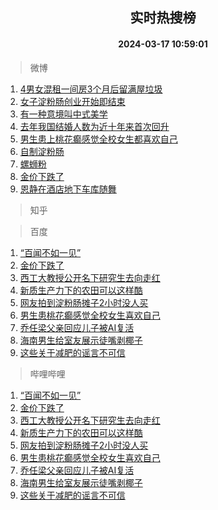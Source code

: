 <div align="center"><h2>实时热搜榜</h2><h4>2024-03-17 10:59:01</h4></div>

> 微博  

1. [4男女混租一间房3个月后留满屋垃圾](https://s.weibo.com/weibo?q=%234%E7%94%B7%E5%A5%B3%E6%B7%B7%E7%A7%9F%E4%B8%80%E9%97%B4%E6%88%BF3%E4%B8%AA%E6%9C%88%E5%90%8E%E7%95%99%E6%BB%A1%E5%B1%8B%E5%9E%83%E5%9C%BE%23&t=31&band_rank=1&Refer=top)<br />
2. [女子淀粉肠创业开始即结束](https://s.weibo.com/weibo?q=%23%E5%A5%B3%E5%AD%90%E6%B7%80%E7%B2%89%E8%82%A0%E5%88%9B%E4%B8%9A%E5%BC%80%E5%A7%8B%E5%8D%B3%E7%BB%93%E6%9D%9F%23&t=31&band_rank=2&Refer=top)<br />
3. [有一种意境叫中式美学](https://s.weibo.com/weibo?q=%23%E6%9C%89%E4%B8%80%E7%A7%8D%E6%84%8F%E5%A2%83%E5%8F%AB%E4%B8%AD%E5%BC%8F%E7%BE%8E%E5%AD%A6%23&t=31&band_rank=3&Refer=top)<br />
4. [去年我国结婚人数为近十年来首次回升](https://s.weibo.com/weibo?q=%23%E5%8E%BB%E5%B9%B4%E6%88%91%E5%9B%BD%E7%BB%93%E5%A9%9A%E4%BA%BA%E6%95%B0%E4%B8%BA%E8%BF%91%E5%8D%81%E5%B9%B4%E6%9D%A5%E9%A6%96%E6%AC%A1%E5%9B%9E%E5%8D%87%23&t=31&band_rank=4&Refer=top)<br />
5. [男生患上桃花癫感觉全校女生都喜欢自己](https://s.weibo.com/weibo?q=%23%E7%94%B7%E7%94%9F%E6%82%A3%E4%B8%8A%E6%A1%83%E8%8A%B1%E7%99%AB%E6%84%9F%E8%A7%89%E5%85%A8%E6%A0%A1%E5%A5%B3%E7%94%9F%E9%83%BD%E5%96%9C%E6%AC%A2%E8%87%AA%E5%B7%B1%23&t=31&band_rank=5&Refer=top)<br />
6. [自制淀粉肠](https://s.weibo.com/weibo?q=%E8%87%AA%E5%88%B6%E6%B7%80%E7%B2%89%E8%82%A0&t=31&band_rank=6&Refer=top)<br />
7. [螺蛳粉](https://s.weibo.com/weibo?q=%23%E8%9E%BA%E8%9B%B3%E7%B2%89%23&t=31&band_rank=7&Refer=top)<br />
8. [金价下跌了](https://s.weibo.com/weibo?q=%23%E9%87%91%E4%BB%B7%E4%B8%8B%E8%B7%8C%E4%BA%86%23&t=31&band_rank=8&Refer=top)<br />
9. [恩静在酒店地下车库随舞](https://s.weibo.com/weibo?q=%23%E6%81%A9%E9%9D%99%E5%9C%A8%E9%85%92%E5%BA%97%E5%9C%B0%E4%B8%8B%E8%BD%A6%E5%BA%93%E9%9A%8F%E8%88%9E%23&t=31&band_rank=9&Refer=top)<br />

> 知乎  


> 百度  

1. [“百闻不如一见”](https://www.baidu.com/s?wd=%E2%80%9C%E7%99%BE%E9%97%BB%E4%B8%8D%E5%A6%82%E4%B8%80%E8%A7%81%E2%80%9D&sa=fyb_news&rsv_dl=fyb_news)<br />
2. [金价下跌了](https://www.baidu.com/s?wd=%E9%87%91%E4%BB%B7%E4%B8%8B%E8%B7%8C%E4%BA%86&sa=fyb_news&rsv_dl=fyb_news)<br />
3. [西工大教授公开名下研究生去向走红](https://www.baidu.com/s?wd=%E8%A5%BF%E5%B7%A5%E5%A4%A7%E6%95%99%E6%8E%88%E5%85%AC%E5%BC%80%E5%90%8D%E4%B8%8B%E7%A0%94%E7%A9%B6%E7%94%9F%E5%8E%BB%E5%90%91%E8%B5%B0%E7%BA%A2&sa=fyb_news&rsv_dl=fyb_news)<br />
4. [新质生产力下的农田可以这样酷](https://www.baidu.com/s?wd=%E6%96%B0%E8%B4%A8%E7%94%9F%E4%BA%A7%E5%8A%9B%E4%B8%8B%E7%9A%84%E5%86%9C%E7%94%B0%E5%8F%AF%E4%BB%A5%E8%BF%99%E6%A0%B7%E9%85%B7&sa=fyb_news&rsv_dl=fyb_news)<br />
5. [网友拍到淀粉肠摊子2小时没人买](https://www.baidu.com/s?wd=%E7%BD%91%E5%8F%8B%E6%8B%8D%E5%88%B0%E6%B7%80%E7%B2%89%E8%82%A0%E6%91%8A%E5%AD%902%E5%B0%8F%E6%97%B6%E6%B2%A1%E4%BA%BA%E4%B9%B0&sa=fyb_news&rsv_dl=fyb_news)<br />
6. [男生患桃花癫感觉全校女生喜欢自己](https://www.baidu.com/s?wd=%E7%94%B7%E7%94%9F%E6%82%A3%E6%A1%83%E8%8A%B1%E7%99%AB%E6%84%9F%E8%A7%89%E5%85%A8%E6%A0%A1%E5%A5%B3%E7%94%9F%E5%96%9C%E6%AC%A2%E8%87%AA%E5%B7%B1&sa=fyb_news&rsv_dl=fyb_news)<br />
7. [乔任梁父亲回应儿子被AI复活](https://www.baidu.com/s?wd=%E4%B9%94%E4%BB%BB%E6%A2%81%E7%88%B6%E4%BA%B2%E5%9B%9E%E5%BA%94%E5%84%BF%E5%AD%90%E8%A2%ABAI%E5%A4%8D%E6%B4%BB&sa=fyb_news&rsv_dl=fyb_news)<br />
8. [海南男生给室友展示徒嘴剥椰子](https://www.baidu.com/s?wd=%E6%B5%B7%E5%8D%97%E7%94%B7%E7%94%9F%E7%BB%99%E5%AE%A4%E5%8F%8B%E5%B1%95%E7%A4%BA%E5%BE%92%E5%98%B4%E5%89%A5%E6%A4%B0%E5%AD%90&sa=fyb_news&rsv_dl=fyb_news)<br />
9. [这些关于减肥的谣言不可信](https://www.baidu.com/s?wd=%E8%BF%99%E4%BA%9B%E5%85%B3%E4%BA%8E%E5%87%8F%E8%82%A5%E7%9A%84%E8%B0%A3%E8%A8%80%E4%B8%8D%E5%8F%AF%E4%BF%A1&sa=fyb_news&rsv_dl=fyb_news)<br />

> 哔哩哔哩  

1. [“百闻不如一见”](https://www.baidu.com/s?wd=%E2%80%9C%E7%99%BE%E9%97%BB%E4%B8%8D%E5%A6%82%E4%B8%80%E8%A7%81%E2%80%9D&sa=fyb_news&rsv_dl=fyb_news)<br />
2. [金价下跌了](https://www.baidu.com/s?wd=%E9%87%91%E4%BB%B7%E4%B8%8B%E8%B7%8C%E4%BA%86&sa=fyb_news&rsv_dl=fyb_news)<br />
3. [西工大教授公开名下研究生去向走红](https://www.baidu.com/s?wd=%E8%A5%BF%E5%B7%A5%E5%A4%A7%E6%95%99%E6%8E%88%E5%85%AC%E5%BC%80%E5%90%8D%E4%B8%8B%E7%A0%94%E7%A9%B6%E7%94%9F%E5%8E%BB%E5%90%91%E8%B5%B0%E7%BA%A2&sa=fyb_news&rsv_dl=fyb_news)<br />
4. [新质生产力下的农田可以这样酷](https://www.baidu.com/s?wd=%E6%96%B0%E8%B4%A8%E7%94%9F%E4%BA%A7%E5%8A%9B%E4%B8%8B%E7%9A%84%E5%86%9C%E7%94%B0%E5%8F%AF%E4%BB%A5%E8%BF%99%E6%A0%B7%E9%85%B7&sa=fyb_news&rsv_dl=fyb_news)<br />
5. [网友拍到淀粉肠摊子2小时没人买](https://www.baidu.com/s?wd=%E7%BD%91%E5%8F%8B%E6%8B%8D%E5%88%B0%E6%B7%80%E7%B2%89%E8%82%A0%E6%91%8A%E5%AD%902%E5%B0%8F%E6%97%B6%E6%B2%A1%E4%BA%BA%E4%B9%B0&sa=fyb_news&rsv_dl=fyb_news)<br />
6. [男生患桃花癫感觉全校女生喜欢自己](https://www.baidu.com/s?wd=%E7%94%B7%E7%94%9F%E6%82%A3%E6%A1%83%E8%8A%B1%E7%99%AB%E6%84%9F%E8%A7%89%E5%85%A8%E6%A0%A1%E5%A5%B3%E7%94%9F%E5%96%9C%E6%AC%A2%E8%87%AA%E5%B7%B1&sa=fyb_news&rsv_dl=fyb_news)<br />
7. [乔任梁父亲回应儿子被AI复活](https://www.baidu.com/s?wd=%E4%B9%94%E4%BB%BB%E6%A2%81%E7%88%B6%E4%BA%B2%E5%9B%9E%E5%BA%94%E5%84%BF%E5%AD%90%E8%A2%ABAI%E5%A4%8D%E6%B4%BB&sa=fyb_news&rsv_dl=fyb_news)<br />
8. [海南男生给室友展示徒嘴剥椰子](https://www.baidu.com/s?wd=%E6%B5%B7%E5%8D%97%E7%94%B7%E7%94%9F%E7%BB%99%E5%AE%A4%E5%8F%8B%E5%B1%95%E7%A4%BA%E5%BE%92%E5%98%B4%E5%89%A5%E6%A4%B0%E5%AD%90&sa=fyb_news&rsv_dl=fyb_news)<br />
9. [这些关于减肥的谣言不可信](https://www.baidu.com/s?wd=%E8%BF%99%E4%BA%9B%E5%85%B3%E4%BA%8E%E5%87%8F%E8%82%A5%E7%9A%84%E8%B0%A3%E8%A8%80%E4%B8%8D%E5%8F%AF%E4%BF%A1&sa=fyb_news&rsv_dl=fyb_news)<br />
